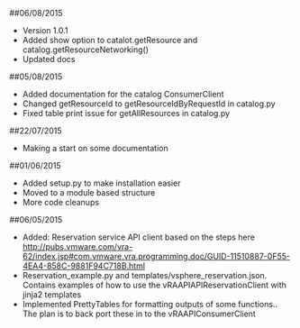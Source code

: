 ##06/08/2015
* Version 1.0.1
* Added show option to catalot.getResource and catalog.getResourceNetworking()
* Updated docs

##05/08/2015
* Added documentation for the catalog ConsumerClient
* Changed getResourceId to getResourceIdByRequestId in catalog.py
* Fixed table print issue for getAllResources in catalog.py

##22/07/2015
* Making a start on some documentation

##01/06/2015
* Added setup.py to make installation easier
* Moved to a module based structure
* More code cleanups

##06/05/2015
* Added: Reservation service API client based on the steps here http://pubs.vmware.com/vra-62/index.jsp#com.vmware.vra.programming.doc/GUID-11510887-0F55-4EA4-858C-9881F94C718B.html
* Reservation_example.py and templates/vsphere_reservation.json. Contains examples of how to use the vRAAPIAPIReservationClient with jinja2 templates
* Implemented PrettyTables for formatting outputs of some functions.. The plan is to back port these in to the vRAAPIConsumerClient
